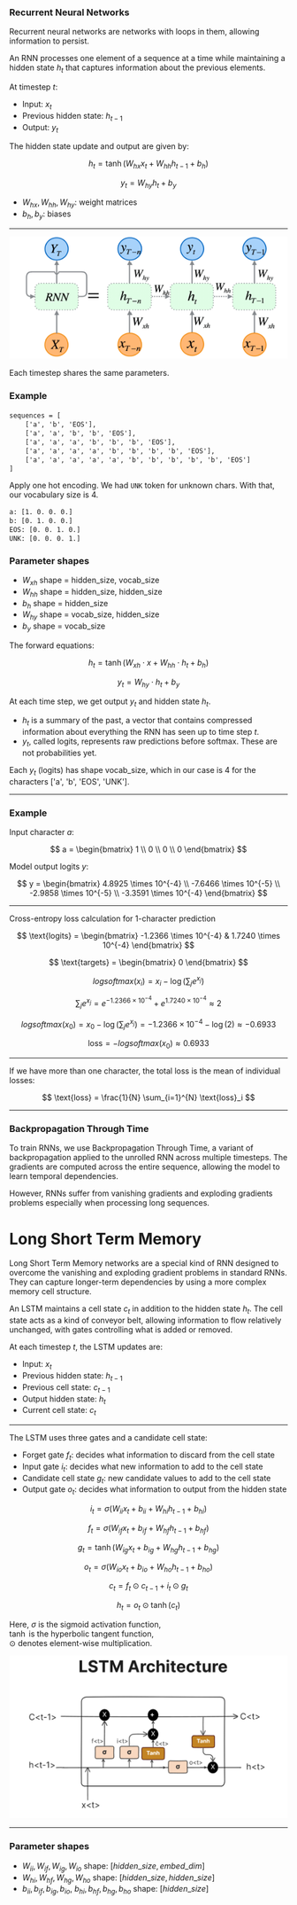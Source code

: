 ### Recurrent Neural Networks

Recurrent neural networks are networks with loops in them, allowing information to persist.


An RNN processes one element of a sequence at a time while maintaining a hidden state $h_t$ that captures information about the previous elements.

At timestep $t$:

- Input: $x_t$  
- Previous hidden state: $h_{t-1}$  
- Output: $y_t$  

The hidden state update and output are given by:

$$
h_t = \tanh(W_{hx} x_t + W_{hh} h_{t-1} + b_h)
$$

$$
y_t = W_{hy} h_t + b_y
$$

- $W_{hx}, W_{hh}, W_{hy}$: weight matrices  
- $b_h, b_y$: biases  

---


<center>
<img src="./media/rnn.png"> </img>
</center>

Each timestep shares the same parameters.

### Example

```
sequences = [
    ['a', 'b', 'EOS'],
    ['a', 'a', 'b', 'b', 'EOS'],
    ['a', 'a', 'a', 'b', 'b', 'b', 'EOS'],
    ['a', 'a', 'a', 'a', 'b', 'b', 'b', 'b', 'EOS'],
    ['a', 'a', 'a', 'a', 'a', 'b', 'b', 'b', 'b', 'b', 'EOS']
]
```

Apply one hot encoding. We had `UNK` token for unknown chars. With that, our vocabulary size is 4.

```
a: [1. 0. 0. 0.]
b: [0. 1. 0. 0.]
EOS: [0. 0. 1. 0.]
UNK: [0. 0. 0. 1.]
```

### Parameter shapes

- $W_{xh}$ shape = hidden\_size, vocab\_size  
- $W_{hh}$ shape = hidden\_size, hidden\_size  
- $b_h$ shape = hidden\_size
- $W_{hy}$ shape = vocab\_size, hidden\_size  
- $b_y$ shape = vocab\_size

The forward equations:

$$
h_t = \tanh(W_{xh} \cdot x + W_{hh} \cdot h_t + b_h)
$$

$$
y_t = W_{hy} \cdot h_t + b_y
$$

At each time step, we get output $y_t$ and hidden state $h_t$.

- $h_t$ is a summary of the past, a vector that contains compressed information about everything the RNN has seen up to time step $t$.
- $y_t$, called logits, represents raw predictions before softmax. These are not probabilities yet.

Each $y_t$ (logits) has shape vocab\_size, which in our case is 4 for the characters ['a', 'b', 'EOS', 'UNK'].

---

### Example

Input character $a$:

$$
a = \begin{bmatrix} 1 \\ 0 \\ 0 \\ 0 \end{bmatrix}
$$

Model output logits $y$:

$$
y = \begin{bmatrix} 4.8925 \times 10^{-4} \\ -7.6466 \times 10^{-5} \\ -2.9858 \times 10^{-5} \\ -3.3591 \times 10^{-4} \end{bmatrix}
$$

---

Cross-entropy loss calculation for 1-character prediction


$$
\text{logits} = \begin{bmatrix} -1.2366 \times 10^{-4} & 1.7240 \times 10^{-4} \end{bmatrix}
$$


$$
\text{targets} = \begin{bmatrix} 0 \end{bmatrix}
$$


$$
logsoftmax(x_i) = x_i - \log\left( \sum_j e^{x_j} \right)
$$


$$
\sum_j e^{x_j} = e^{-1.2366 \times 10^{-4}} + e^{1.7240 \times 10^{-4}} \approx 2
$$


$$
logsoftmax(x_0) = x_0 - \log\left( \sum_j e^{x_j} \right) = -1.2366 \times 10^{-4} - \log(2) \approx -0.6933
$$


$$
\text{loss} = - logsoftmax(x_0) \approx 0.6933
$$

---

If we have more than one character, the total loss is the mean of individual losses:

$$
\text{loss} = \frac{1}{N} \sum_{i=1}^{N} \text{loss}_i
$$



---

### Backpropagation Through Time 

To train RNNs, we use Backpropagation Through Time, a variant of backpropagation applied to the unrolled RNN across multiple timesteps. The gradients are computed across the entire sequence, allowing the model to learn temporal dependencies. 

However, RNNs suffer from vanishing gradients and exploding gradients problems especially when processing long sequences.

# Long Short Term Memory

Long Short Term Memory networks are a special kind of RNN designed to overcome the vanishing and exploding gradient problems in standard RNNs. They can capture longer-term dependencies by using a more complex memory cell structure.

An LSTM maintains a cell state $c_t$ in addition to the hidden state $h_t$. The cell state acts as a kind of conveyor belt, allowing information to flow relatively unchanged, with gates controlling what is added or removed.

At each timestep $t$, the LSTM updates are:

- Input: $x_t$  
- Previous hidden state: $h_{t-1}$  
- Previous cell state: $c_{t-1}$  
- Output hidden state: $h_t$  
- Current cell state: $c_t$

---

The LSTM uses three gates and a candidate cell state:

- Forget gate $f_t$: decides what information to discard from the cell state  
- Input gate $i_t$: decides what new information to add to the cell state  
- Candidate cell state $g_t$: new candidate values to add to the cell state  
- Output gate $o_t$: decides what information to output from the hidden state


$$
i_t = \sigma(W_{ii} x_t + b_{ii} + W_{hi} h_{t-1} + b_{hi})
$$

$$
f_t = \sigma(W_{if} x_t + b_{if} + W_{hf} h_{t-1} + b_{hf})
$$

$$
g_t = \tanh(W_{ig} x_t + b_{ig} + W_{hg} h_{t-1} + b_{hg})
$$

$$
o_t = \sigma(W_{io} x_t + b_{io} + W_{ho} h_{t-1} + b_{ho})
$$

$$
c_t = f_t \odot c_{t-1} + i_t \odot g_t
$$

$$
h_t = o_t \odot \tanh(c_t)
$$

Here, $\sigma$ is the sigmoid activation function,  
$\tanh$ is the hyperbolic tangent function,  
$\odot$ denotes element-wise multiplication.  


<center>
<img src="./media/lstm.png"/>
</center>


---

### Parameter shapes

- $W_{ii}, W_{if}, W_{ig}, W_{io}$ shape: $[hidden\_size, embed\_dim]$
- $W_{hi}, W_{hf}, W_{hg}, W_{ho}$ shape: $[hidden\_size, hidden\_size]$
- $b_{ii}, b_{if}, b_{ig}, b_{io}$, $b_{hi}, b_{hf}, b_{hg}, b_{ho}$ shape: $[hidden\_size]$

